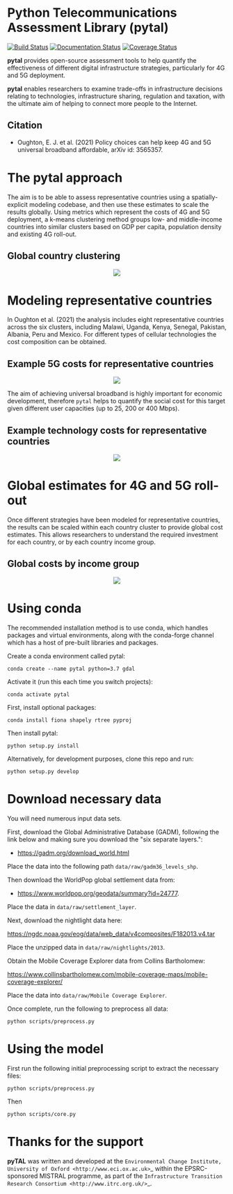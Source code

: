 Python Telecommunications Assessment Library (pytal)
===================================================

[![Build Status](https://travis-ci.com/edwardoughton/pytal.svg?branch=master)](https://travis-ci.com/edwardoughton/pytal)
[![Documentation Status](https://readthedocs.org/projects/pytal/badge/?version=latest)](https://pytal.readthedocs.io/en/latest/?badge=latest)
[![Coverage Status](https://coveralls.io/repos/github/edwardoughton/pytal/badge.svg?branch=master)](https://coveralls.io/github/edwardoughton/pytal?branch=master)

**pytal** provides open-source assessment tools to help quantify the effectiveness of different
digital infrastructure strategies, particularly for 4G and 5G deployment.

**pytal** enables researchers to examine trade-offs in infrastructure decisions relating to
technologies, infrastructure sharing, regulation and taxation, with the ultimate aim of
helping to connect more people to the Internet.

Citation
---------

- Oughton, E. J. et al. (2021) Policy choices can help keep 4G and 5G universal broadband
  affordable, arXiv id: 3565357.

The pytal approach
==================
The aim is to be able to assess representative countries using a spatially-explicit modeling
codebase, and then use these estimates to scale the results globally. Using metrics which
represent the costs of 4G and 5G deployment, a k-means clustering method groups low- and
middle-income countries into similar clusters based on GDP per capita, population density and
existing 4G roll-out.

## Global country clustering

<p align="center">
  <img src="/figures/cluster_panel.png" />
</p>

Modeling representative countries
=================================
In Oughton et al. (2021) the analysis includes eight representative countries across the six
clusters, including Malawi, Uganda, Kenya, Senegal, Pakistan, Albania, Peru and Mexico. For
different types of cellular technologies the cost composition can be obtained.

## Example 5G costs for representative countries
<p align="center">
  <img src="/figures/percentage_of_total_private_cost.png" />
</p>

The aim of achieving universal broadband is highly important for economic development,
therefore `pytal` helps to quantify the social cost for this target given different user
capacities (up to 25, 200 or 400 Mbps).

## Example technology costs for representative countries
<p align="center">
  <img src="/figures/baseline_tech_country_costs.png" />
</p>

Global estimates for 4G and 5G roll-out
=======================================
Once different strategies have been modeled for representative countries, the results can be
scaled within each country cluster to provide global cost estimates. This allows researchers
to understand the required investment for each country, or by each country income group.

## Global costs by income group
<p align="center">
  <img src="/figures/costs_by_income_group.png" />
</p>


Using conda
==========

The recommended installation method is to use conda, which handles packages and virtual
environments, along with the conda-forge channel which has a host of pre-built libraries and
packages.

Create a conda environment called pytal:

    conda create --name pytal python=3.7 gdal

Activate it (run this each time you switch projects):

    conda activate pytal

First, install optional packages:

    conda install fiona shapely rtree pyproj

Then install pytal:

    python setup.py install

Alternatively, for development purposes, clone this repo and run:

    python setup.py develop


Download necessary data
=======================

You will need numerous input data sets.

First, download the Global Administrative Database (GADM), following the link below and making
sure you download the "six separate layers.":

- https://gadm.org/download_world.html

Place the data into the following path `data/raw/gadm36_levels_shp`.

Then download the WorldPop global settlement data from:

- https://www.worldpop.org/geodata/summary?id=24777.

Place the data in `data/raw/settlement_layer`.

Next, download the nightlight data here:

https://ngdc.noaa.gov/eog/data/web_data/v4composites/F182013.v4.tar

Place the unzipped data in `data/raw/nightlights/2013`.

Obtain the Mobile Coverage Explorer data from Collins Bartholomew:

https://www.collinsbartholomew.com/mobile-coverage-maps/mobile-coverage-explorer/

Place the data into `data/raw/Mobile Coverage Explorer`.

Once complete, run the following to preprocess all data:

    python scripts/preprocess.py


Using the model
===============

First run the following initial preprocessing script to extract the necessary files:

    python scripts/preprocess.py

Then

    python scripts/core.py


Thanks for the support
======================

**pyTAL** was written and developed at the `Environmental Change Institute, University of Oxford <http://www.eci.ox.ac.uk>`_ within the EPSRC-sponsored MISTRAL programme, as part of the `Infrastructure Transition Research Consortium <http://www.itrc.org.uk/>`_.
